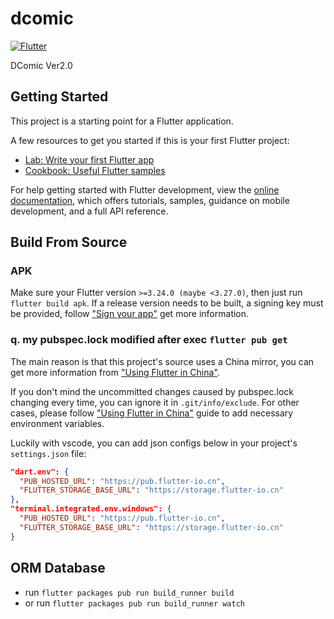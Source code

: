 # dcomic

[![Flutter][flutter-badge]][deps-flutter-version]

DComic Ver2.0

## Getting Started

This project is a starting point for a Flutter application.

A few resources to get you started if this is your first Flutter project:

- [Lab: Write your first Flutter app](https://docs.flutter.dev/get-started/codelab)
- [Cookbook: Useful Flutter samples](https://docs.flutter.dev/cookbook)

For help getting started with Flutter development, view the
[online documentation](https://docs.flutter.dev/), which offers tutorials,
samples, guidance on mobile development, and a full API reference.

## Build From Source

### APK

Make sure your Flutter version `>=3.24.0 (maybe <3.27.0)`, then just run `flutter build apk`.
If a release version needs to be built, a signing key must be provided,
follow ["Sign your app"][g-sign-app] get more information.

### q. my pubspec.lock modified after exec `flutter pub get`

The main reason is that this project's source uses a China mirror,
you can get more information from ["Using Flutter in China"][flt-cn].

If you don't mind the uncommitted changes caused by pubspec.lock changing every time,
you can ignore it in `.git/info/exclude`.
For other cases, please follow ["Using Flutter in China"][flt-cn] guide to add necessary environment variables.

Luckily with vscode, you can add json configs below in your project's `settings.json` file:

```json
"dart.env": {
  "PUB_HOSTED_URL": "https://pub.flutter-io.cn",
  "FLUTTER_STORAGE_BASE_URL": "https://storage.flutter-io.cn"
},
"terminal.integrated.env.windows": {
  "PUB_HOSTED_URL": "https://pub.flutter-io.cn",
  "FLUTTER_STORAGE_BASE_URL": "https://storage.flutter-io.cn"
}
```

## ORM Database

- run `flutter packages pub run build_runner build`
- or run `flutter packages pub run build_runner watch`

[flutter-badge]: https://img.shields.io/badge/_Flutter_-3.24.x-grey.svg?&logo=Flutter&logoColor=white&labelColor=blue
[deps-flutter-version]: https://github.com/flutter/flutter/tree/3.24.0
[g-sign-app]: https://developer.android.com/studio/publish/app-signing
[flt-cn]: https://docs.flutter.dev/community/china